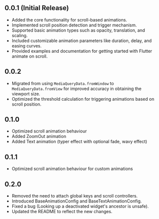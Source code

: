 ## 0.0.1 (Initial Release)

- Added the core functionality for scroll-based animations.
- Implemented scroll position detection and trigger mechanism.
- Supported basic animation types such as opacity, translation, and scaling.
- Included customizable animation parameters like duration, delay, and easing curves.
- Provided examples and documentation for getting started with Flutter animate on scroll.

## 0.0.2

- Migrated from using `MediaQueryData.fromWindow` to `MediaQueryData.fromView` for improved accuracy in obtaining the viewport size.
- Optimized the threshold calculation for triggering animations based on scroll position.

## 0.1.0

- Optimized scroll animation behaviour
- Added ZoomOut animation
- Added Text animation (typer effect with optional fade, wavy effect)

## 0.1.1

- Optimized scroll animation behaviour for custom animations

## 0.2.0

- Removed the need to attach global keys and scroll controllers.
- Introduced BaseAnimationConfig and BaseTextAnimationConfig.
- Fixed a bug (Looking up a deactivated widget's ancestor is unsafe).
- Updated the README to reflect the new changes.